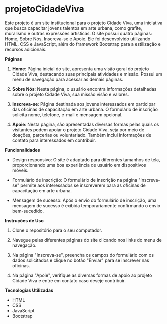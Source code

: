 # projetoCidadeViva

Este projeto é um site institucional para o projeto Cidade Viva, uma iniciativa que busca capacitar jovens talentos em arte urbana, como grafite, muralismo e outras expressões artísticas. O site possui quatro páginas: Home, Sobre Nós, Inscreva-se e Apoie. Ele foi desenvolvido utilizando HTML, CSS e JavaScript, além do framework Bootstrap para a estilização e recursos adicionais.

**Páginas**

1. **Home**: Página inicial do site, apresenta uma visão geral do projeto Cidade Viva, destacando suas principais atividades e missão. Possui um menu de navegação para acessar as demais páginas.

2. **Sobre Nós**: Nesta página, o usuário encontra informações detalhadas sobre o projeto Cidade Viva, sua missão visão e valores.

3. **Inscreva-se**: Página destinada aos jovens interessados em participar das oficinas de capacitação em arte urbana. O formulário de inscrição solicita nome, telefone, e-mail e mensagem opcional.

4. **Apoie**: Nesta página, são apresentadas diversas formas pelas quais os visitantes podem apoiar o projeto Cidade Viva, seja por meio de doações, parcerias ou voluntariado. Também inclui informações de contato para interessados em contribuir.

**Funcionalidades**

- Design responsivo: O site é adaptado para diferentes tamanhos de tela, proporcionando uma boa experiência de usuário em dispositivos móveis.

- Formulário de inscrição: O formulário de inscrição na página "Inscreva-se" permite aos interessados se inscreverem para as oficinas de capacitação em arte urbana.

- Mensagem de sucesso: Após o envio do formulário de inscrição, uma mensagem de sucesso é exibida temporariamente confirmando o envio bem-sucedido.

**Instruções de Uso**

1. Clone o repositório para o seu computador.

2. Navegue pelas diferentes páginas do site clicando nos links do menu de navegação.

3. Na página "Inscreva-se", preencha os campos do formulário com os dados solicitados e clique no botão "Enviar" para se inscrever nas oficinas.

4. Na página "Apoie", verifique as diversas formas de apoio ao projeto Cidade Viva e entre em contato caso deseje contribuir.

**Tecnologias Utilizadas**

- HTML
- CSS
- JavaScript
- Bootstrap
